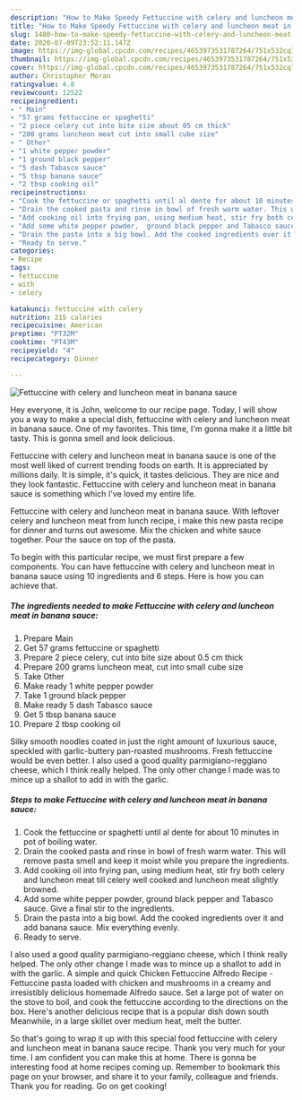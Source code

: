 ```yaml
---
description: "How to Make Speedy Fettuccine with celery and luncheon meat in banana sauce"
title: "How to Make Speedy Fettuccine with celery and luncheon meat in banana sauce"
slug: 1480-how-to-make-speedy-fettuccine-with-celery-and-luncheon-meat-in-banana-sauce
date: 2020-07-09T23:52:11.147Z
image: https://img-global.cpcdn.com/recipes/4653973531787264/751x532cq70/fettuccine-with-celery-and-luncheon-meat-in-banana-sauce-recipe-main-photo.jpg
thumbnail: https://img-global.cpcdn.com/recipes/4653973531787264/751x532cq70/fettuccine-with-celery-and-luncheon-meat-in-banana-sauce-recipe-main-photo.jpg
cover: https://img-global.cpcdn.com/recipes/4653973531787264/751x532cq70/fettuccine-with-celery-and-luncheon-meat-in-banana-sauce-recipe-main-photo.jpg
author: Christopher Moran
ratingvalue: 4.8
reviewcount: 12522
recipeingredient:
- " Main"
- "57 grams fettuccine or spaghetti"
- "2 piece celery cut into bite size about 05 cm thick"
- "200 grams luncheon meat cut into small cube size"
- " Other"
- "1 white pepper powder"
- "1 ground black pepper"
- "5 dash Tabasco sauce"
- "5 tbsp banana sauce"
- "2 tbsp cooking oil"
recipeinstructions:
- "Cook the fettuccine or spaghetti until al dente for about 10 minutes in pot of boiling water."
- "Drain the cooked pasta and rinse in bowl of fresh warm water. This will remove pasta smell and keep it moist while you prepare the ingredients."
- "Add cooking oil into frying pan, using medium heat, stir fry both celery and luncheon meat till celery well cooked and luncheon meat slightly browned."
- "Add some white pepper powder,  ground black pepper and Tabasco sauce. Give a final stir to the ingredients."
- "Drain the pasta into a big bowl. Add the cooked ingredients over it and add banana sauce. Mix everything evenly."
- "Ready to serve."
categories:
- Recipe
tags:
- fettuccine
- with
- celery

katakunci: fettuccine with celery 
nutrition: 215 calories
recipecuisine: American
preptime: "PT32M"
cooktime: "PT43M"
recipeyield: "4"
recipecategory: Dinner

---
```



![Fettuccine with celery and luncheon meat in banana sauce](https://img-global.cpcdn.com/recipes/4653973531787264/751x532cq70/fettuccine-with-celery-and-luncheon-meat-in-banana-sauce-recipe-main-photo.jpg)

Hey everyone, it is John, welcome to our recipe page. Today, I will show you a way to make a special dish, fettuccine with celery and luncheon meat in banana sauce. One of my favorites. This time, I'm gonna make it a little bit tasty. This is gonna smell and look delicious.

Fettuccine with celery and luncheon meat in banana sauce is one of the most well liked of current trending foods on earth. It is appreciated by millions daily. It is simple, it's quick, it tastes delicious. They are nice and they look fantastic. Fettuccine with celery and luncheon meat in banana sauce is something which I've loved my entire life.

Fettuccine with celery and luncheon meat in banana sauce. With leftover celery and luncheon meat from lunch recipe, i make this new pasta recipe for dinner and turns out awesome. Mix the chicken and white sauce together. Pour the sauce on top of the pasta.


To begin with this particular recipe, we must first prepare a few components. You can have fettuccine with celery and luncheon meat in banana sauce using 10 ingredients and 6 steps. Here is how you can achieve that.

<!--inarticleads1-->

##### The ingredients needed to make Fettuccine with celery and luncheon meat in banana sauce:

1. Prepare  Main
1. Get 57 grams fettuccine or spaghetti
1. Prepare 2 piece celery, cut into bite size about 0.5 cm thick
1. Prepare 200 grams luncheon meat, cut into small cube size
1. Take  Other
1. Make ready 1 white pepper powder
1. Take 1 ground black pepper
1. Make ready 5 dash Tabasco sauce
1. Get 5 tbsp banana sauce
1. Prepare 2 tbsp cooking oil


Silky smooth noodles coated in just the right amount of luxurious sauce, speckled with garlic-buttery pan-roasted mushrooms. Fresh fettuccine would be even better. I also used a good quality parmigiano-reggiano cheese, which I think really helped. The only other change I made was to mince up a shallot to add in with the garlic. 

<!--inarticleads2-->

##### Steps to make Fettuccine with celery and luncheon meat in banana sauce:

1. Cook the fettuccine or spaghetti until al dente for about 10 minutes in pot of boiling water.
1. Drain the cooked pasta and rinse in bowl of fresh warm water. This will remove pasta smell and keep it moist while you prepare the ingredients.
1. Add cooking oil into frying pan, using medium heat, stir fry both celery and luncheon meat till celery well cooked and luncheon meat slightly browned.
1. Add some white pepper powder,  ground black pepper and Tabasco sauce. Give a final stir to the ingredients.
1. Drain the pasta into a big bowl. Add the cooked ingredients over it and add banana sauce. Mix everything evenly.
1. Ready to serve.


I also used a good quality parmigiano-reggiano cheese, which I think really helped. The only other change I made was to mince up a shallot to add in with the garlic. A simple and quick Chicken Fettuccine Alfredo Recipe - Fettuccine pasta loaded with chicken and mushrooms in a creamy and irresistibly delicious homemade Alfredo sauce. Set a large pot of water on the stove to boil, and cook the fettuccine according to the directions on the box. Here&#39;s another delicious recipe that is a popular dish down south Meanwhile, in a large skillet over medium heat, melt the butter. 

So that's going to wrap it up with this special food fettuccine with celery and luncheon meat in banana sauce recipe. Thank you very much for your time. I am confident you can make this at home. There is gonna be interesting food at home recipes coming up. Remember to bookmark this page on your browser, and share it to your family, colleague and friends. Thank you for reading. Go on get cooking!
